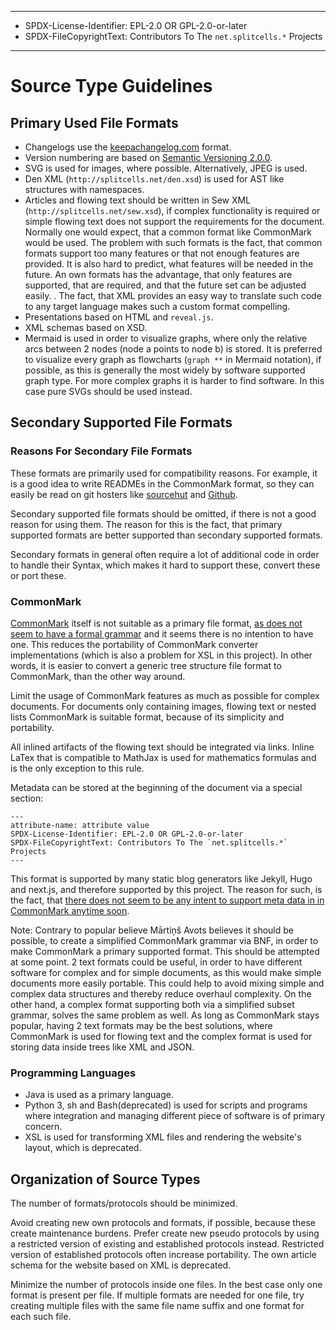 ----
* SPDX-License-Identifier: EPL-2.0 OR GPL-2.0-or-later
* SPDX-FileCopyrightText: Contributors To The `net.splitcells.*` Projects
----
# Source Type Guidelines
## Primary Used File Formats
* Changelogs use the [keepachangelog.com](https://keepachangelog.com/en/1.0.0/)
  format.
* Version numbering are based on [Semantic Versioning 2.0.0](https://semver.org/spec/v2.0.0.html).
* SVG is used for images, where possible. Alternatively, JPEG is used.
* Den XML (`http://splitcells.net/den.xsd`) is used for AST like structures with namespaces.
* Articles and flowing text should be written in Sew XML (`http://splitcells.net/sew.xsd`),
  if complex functionality is required or simple flowing text does not support the requirements for the document.
  Normally one would expect, that a common format like CommonMark
  would be used.
  The problem with such formats is the fact, that common formats support too
  many features or that not enough features are provided.
  It is also hard to predict, what features will be needed in the future.
  An own formats has the advantage, that only features are supported,
  that are required, and that the future set can be adjusted easily. .
  The fact, that XML provides an easy way to translate such code to any target
  language makes such a custom format compelling.
* Presentations based on HTML and `reveal.js`.
* XML schemas based on XSD.
* Mermaid is used in order to visualize graphs,
  where only the relative arcs between 2 nodes (node a points to node b) is stored.
  It is preferred to visualize every graph as flowcharts (`graph **` in Mermaid notation),
  if possible,
  as this is generally the most widely by software supported graph type.
  For more complex graphs it is harder to find software.
  In this case pure SVGs should be used instead.
## Secondary Supported File Formats
### Reasons For Secondary File Formats
These formats are primarily used for compatibility reasons.
For example, it is a good idea to write READMEs in the CommonMark format,
so they can easily be read on git hosters like [sourcehut](https://sourcehut.org/)
and [Github](https://github.com/).

Secondary supported file formats should be omitted,
if there is not a good reason for using them.
The reason for this is the fact,
that primary supported formats are better supported than secondary supported
formats.

Secondary formats in general often require a lot of additional code in order to handle their Syntax,
which makes it hard to support these, convert these or port these.

### CommonMark
[CommonMark](https://spec.commonmark.org/0.29) itself is not suitable as a primary file format,
[as does not seem to have a formal grammar](https://talk.commonmark.org/t/commonmark-formal-grammar/46/26)
and it seems there is no intention to have one.
This reduces the portability of CommonMark converter implementations
(which is also a problem for XSL in this project).
In other words, it is easier to convert a generic tree structure file format to CommonMark,
than the other way around.

Limit the usage of CommonMark features as much as possible for complex documents.
For documents only containing images, flowing text or nested lists CommonMark is suitable format,
because of its simplicity and portability.

All inlined artifacts of the flowing text should be integrated via links.
Inline LaTex that is compatible to MathJax is used for mathematics formulas
and is the only exception to this rule.

Metadata can be stored at the beginning of the document via a special section:

```
---
attribute-name: attribute value
SPDX-License-Identifier: EPL-2.0 OR GPL-2.0-or-later
SPDX-FileCopyrightText: Contributors To The `net.splitcells.*` Projects
---
```

This format is supported by many static blog generators like Jekyll, Hugo and next.js,
and therefore supported by this project.
The reason for such, is the fact, that [there does not seem to be any intent to support meta data in in CommonMark anytime soon](https://talk.commonmark.org/t/standardized-metadata-layer/2429).

Note: Contrary to popular believe Mārtiņš Avots believes it should be possible,
to create a simplified CommonMark grammar via BNF,
in order to make CommonMark a primary supported format.
This should be attempted at some point.
2 text formats could be useful,
in order to have different software for complex and for simple documents,
as this would make simple documents more easily portable.
This could help to avoid mixing simple and complex data structures and
thereby reduce overhaul complexity.
On the other hand, a complex format supporting both via a simplified subset grammar,
solves the same problem as well.
As long as CommonMark stays popular, having 2 text formats may be the best solutions,
where CommonMark is used for flowing text and
the complex format is used for storing data inside trees like XML and JSON.
### Programming Languages
* Java is used as a primary language.
* Python 3, sh and Bash(deprecated) is used for scripts and programs where
  integration and managing different piece of software is of primary concern.
* XSL is used for transforming XML files and rendering the website's layout,
  which is deprecated.
## Organization of Source Types
The number of formats/protocols should be minimized.

Avoid creating new own protocols and formats,
if possible,
because these create maintenance burdens.
Prefer create new pseudo protocols by using a restricted version of
existing and established protocols instead.
Restricted version of established protocols often increase portability.
The own article schema for the website based on XML is deprecated.

Minimize the number of protocols inside one files.
In the best case only one format is present per file.
If multiple formats are needed for one file,
try creating multiple files with the
same file name suffix and one format for each such file.
